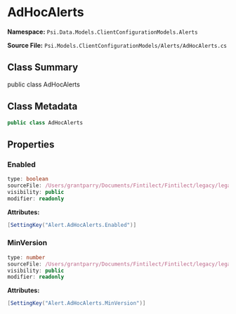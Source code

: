 # AdHocAlerts

**Namespace:** `Psi.Data.Models.ClientConfigurationModels.Alerts`

**Source File:** `Psi.Models.ClientConfigurationModels/Alerts/AdHocAlerts.cs`

## Class Summary

public class AdHocAlerts

## Class Metadata

```typescript
public class AdHocAlerts
```

## Properties

### Enabled

```typescript
type: boolean
sourceFile: /Users/grantparry/Documents/Fintilect/Fintilect/legacy/legacy-apis/Psi.Models.ClientConfigurationModels/Alerts/AdHocAlerts.cs
visibility: public
modifier: readonly
```

**Attributes:**
```csharp
[SettingKey("Alert.AdHocAlerts.Enabled")]
```

### MinVersion

```typescript
type: number
sourceFile: /Users/grantparry/Documents/Fintilect/Fintilect/legacy/legacy-apis/Psi.Models.ClientConfigurationModels/Alerts/AdHocAlerts.cs
visibility: public
modifier: readonly
```

**Attributes:**
```csharp
[SettingKey("Alert.AdHocAlerts.MinVersion")]
```
